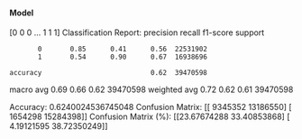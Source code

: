 #### Model
[0 0 0 ... 1 1 1]
Classification Report:
              precision    recall  f1-score   support

           0       0.85      0.41      0.56  22531902
           1       0.54      0.90      0.67  16938696

    accuracy                           0.62  39470598
   macro avg       0.69      0.66      0.62  39470598
weighted avg       0.72      0.62      0.61  39470598

Accuracy: 0.6240024536745048
Confusion Matrix:
[[ 9345352 13186550]
 [ 1654298 15284398]]
Confusion Matrix (%):
[[23.67674288 33.40853868]
 [ 4.19121595 38.72350249]]
